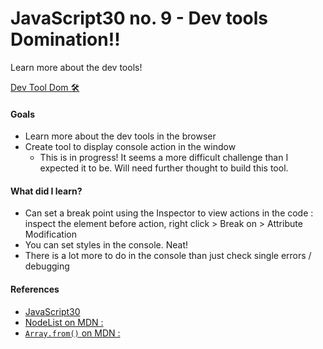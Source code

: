 # JavaScript30 no. 9 - Dev tools Domination!!

Learn more about the dev tools!

[Dev Tool Dom 🛠](https://replit.com/@nichelicorn/DevToolDomination#index.js)

#### Goals
* Learn more about the dev tools in the browser
* Create tool to display console action in the window
  * This is in progress! It seems a more difficult challenge than I expected it to be. Will need further thought to build this tool.

#### What did I learn?
* Can set a break point using the Inspector to view actions in the code :  inspect the element before action, right click > Break on > Attribute Modification
* You can set styles in the console. Neat!
* There is a lot more to do in the console than just check single errors / debugging

#### References
* [JavaScript30](https://javascript30.com/)
* [NodeList on MDN : ](https://developer.mozilla.org/en-US/docs/Web/API/NodeList#example)
* [`Array.from()` on MDN : ](https://developer.mozilla.org/en-US/docs/Web/JavaScript/Reference/Global_Objects/Array/from)
